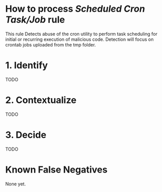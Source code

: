 # How to process *Scheduled Cron Task/Job* rule
This rule Detects abuse of the cron utility to perform task scheduling for initial or recurring execution of malicious code. Detection will focus on crontab jobs uploaded from the tmp folder.

# 1. Identify
TODO

# 2. Contextualize
TODO

# 3. Decide
TODO

# Known False Negatives
None yet.
